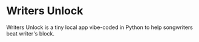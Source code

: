 # Writers Unlock
Writers Unlock is a tiny local app vibe-coded in Python to help songwriters beat writer's block.
